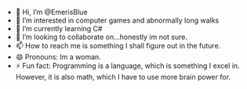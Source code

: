 - 👋 Hi, I’m @EmerisBlue
- 👀 I’m interested in computer games and abnormally long walks
- 🌱 I’m currently learning C#
- 💞️ I’m looking to collaborate on...honestly im not sure.
- 📫 How to reach me is something I shall figure out in the future. 
- 😄 Pronouns: Im a woman.
- ⚡ Fun fact: Programming is a language, which is something I excel in. However, it is also math, which I have to use more brain power for. 

<!---
EmerisBlue/EmerisBlue is a ✨ special ✨ repository because its `README.md` (this file) appears on your GitHub profile.
You can click the Preview link to take a look at your changes.
--->
